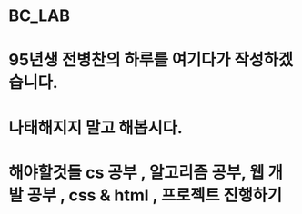 # BC_LAB
# 95년생 전병찬의 하루를 여기다가 작성하겠습니다.
# 나태해지지 말고 해봅시다. 
# 해야할것들 cs 공부 , 알고리즘 공부, 웹 개발 공부 , css & html , 프로젝트 진행하기 
